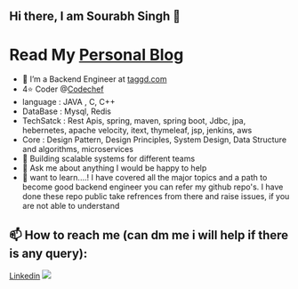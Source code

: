 ## Hi there, I am Sourabh Singh 👋
# Read My [Personal Blog](https://sourabhsingh282.vercel.app/)
- 🔭 I’m a Backend Engineer at [taggd.com](https://www.taggd.com)
- 4⭐ Coder @[Codechef](https://www.codechef.com/users/sourabhsingh28)
- language : JAVA , C, C++
- DataBase : Mysql, Redis
- TechSatck : Rest Apis, spring, maven, spring boot, Jdbc, jpa, hebernetes, apache velocity, itext, thymeleaf, jsp, jenkins, aws
- Core : Design Pattern, Design Principles, System  Design, Data Structure and algorithms, microservices
- 🌱 Building scalable systems for different teams 
- 💬 Ask me about anything I would be happy to help
- 👯 want to learn....! I have covered all the major topics and a path to become good backend engineer  you can refer my github repo's. I have done these repo public take refrences from there and raise issues, if you are not able to understand
## 📫 How to reach me (can dm me i will help if there is any query):   
[Linkedin](https://www.linkedin.com/in/sourabhin076/)
<img src= "https://github-readme-stats.vercel.app/api?username=backbencher00&&show_icons=true&title_color=ffffff&icon_color=bb2acf&text_color=daf7dc&bg_color=151515">

<!--
**sourabhsingh282/sourabhsingh282** is a ✨ _special_ ✨ repository because its `README.md` (this file) appears on your GitHub profile.
- 👯 I’m looking to collaborate on ...
- 🤔 I’m looking for help with ..
- ⚡ Fun fact: - 😄 Pronouns: ...
- [<img align="left" alt="codeSTACKr | Twitter" width="22px" src="https://cdn.jsdelivr.net/npm/simple-icons@v3/icons/twitter.svg" />][twitter]
[<img align="left" alt="codeSTACKr | LinkedIn" width="22px" src="https://cdn.jsdelivr.net/npm/simple-icons@v3/icons/linkedin.svg" />][linkedin]
[<img align="left" alt="codeSTACKr | Instagram" width="22px" src="https://cdn.jsdelivr.net/npm/simple-icons@v3/icons/instagram.svg" />][instagram]


[instagram]: https://www.instagram.com/sourabhsingh282/ 
[linkedin]: https://www.linkedin.com/in/sourabhsingh282/

Here are some ideas to get you started:



-->
